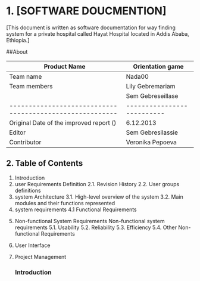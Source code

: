 # 1. [SOFTWARE DOUCMENTION]
<p>[This document is written as software documentation for way finding system for a private hospital called Hayat Hospital located in Addis Ababa, Ethiopia.]

##About

| Product Name                                           | Orientation game         |
|--------------------------------------------------------|--------------------------|
| Team name                                              |   Nada00                 |                         
| Team members                                           |  Lily Gebremariam        |
|                                                        |  Sem Gebreseillase       |
|--------------------------------------------------------|--------------------------|
| Original Date of the improved report ()                |  6.12.2013               |
| Editor                                                 |  Sem Gebresilassie       |
| Contributor                                            |  Veronika Pepoeva        |


## 2. Table of Contents

<ol>
<li>Introduction</li>
<li>user Requirements Definition
2.1. Revision History
2.2. User groups definitions</li>
<li>system Architecture
3.1. High-level overview of the system
3.2. Main modules and their functions represented</li>
<li>system requirements
4.1 Functional Requirements</li>
<li><p>Non-functional System Requirements Non-functional system requirements
5.1. Usability
5.2. Reliability
5.3. Efficiency
5.4. Other Non-functional Requirements</p></li>
<li><p>User Interface</p></li>
<li><p>Project Management</p>


### Introduction 

